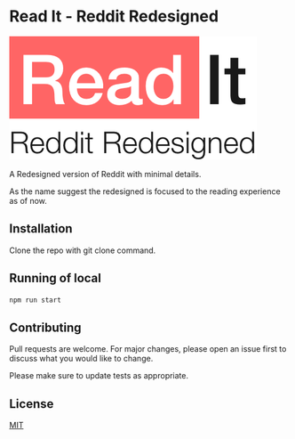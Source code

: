 
# Read It - Reddit Redesigned 

![Reddit Redesigned](https://github.com/hakimuddinhh/read-it/blob/main/src/images/logo%402x.png?raw=true)

A Redesigned version of Reddit with minimal details.

As the name suggest the redesigned is focused to the reading experience as of now.

## Installation

Clone the repo with git clone command.


## Running of local

```python
npm run start
```

## Contributing
Pull requests are welcome. For major changes, please open an issue first to discuss what you would like to change.

Please make sure to update tests as appropriate.

## License
[MIT](https://choosealicense.com/licenses/mit/)
